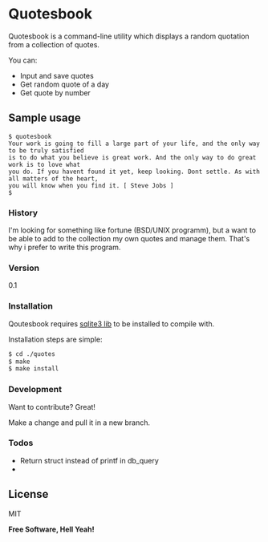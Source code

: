 # Quotesbook

Quotesbook is a command-line utility which displays a random quotation from a collection of quotes.

You can:
  - Input and save quotes
  - Get random quote of a day
  - Get quote by number

## Sample usage

    $ quotesbook
    Your work is going to fill a large part of your life, and the only way to be truly satisfied 
    is to do what you believe is great work. And the only way to do great work is to love what 
    you do. If you havent found it yet, keep looking. Dont settle. As with all matters of the heart, 
    you will know when you find it. [ Steve Jobs ]
    $

### History
I'm looking for something like fortune (BSD/UNIX programm), but a want to be able to add to the collection my own quotes and manage them. That's why i 
prefer to write this program.

### Version
0.1

### Installation

Qoutesbook requires [sqlite3 lib](https://www.sqlite.org/download.html) to be installed to compile with.

Installation steps are simple:

```sh
$ cd ./quotes
$ make
$ make install
```

### Development

Want to contribute? Great!

Make a change and pull it in a new branch.

### Todos

 - Return struct instead of printf in db_query
 - 
License
----

MIT

**Free Software, Hell Yeah!**
